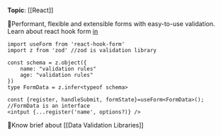 **Topic**: [[React]]

📌Performant, flexible and extensible forms with easy-to-use validation.
Learn about react hook form <a href="https://react-hook-form.com/">in </a>

```tsx
import useForm from 'react-hook-form' 
import z from 'zod' //zod is validation library

const schema = z.object({
	name: "validation rules"
	age: "validation rules"
})
type FormData = z.infer<typeof schema>

const {register, handleSubmit, formState}=useForm<FormData>(); //FormData is an interface
<intput {...register('name', options?)} />
```

🤔Know brief about [[Data Validation Libraries]]